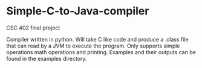 # Simple-C-to-Java-compiler

CSC 402 final project

Compiler written in python.  Will take C like code and produce a .class file that can read by a JVM to execute the program.
Only supports simple operations math operations and printing.  Examples and their outputs can be found in the examples directory.
